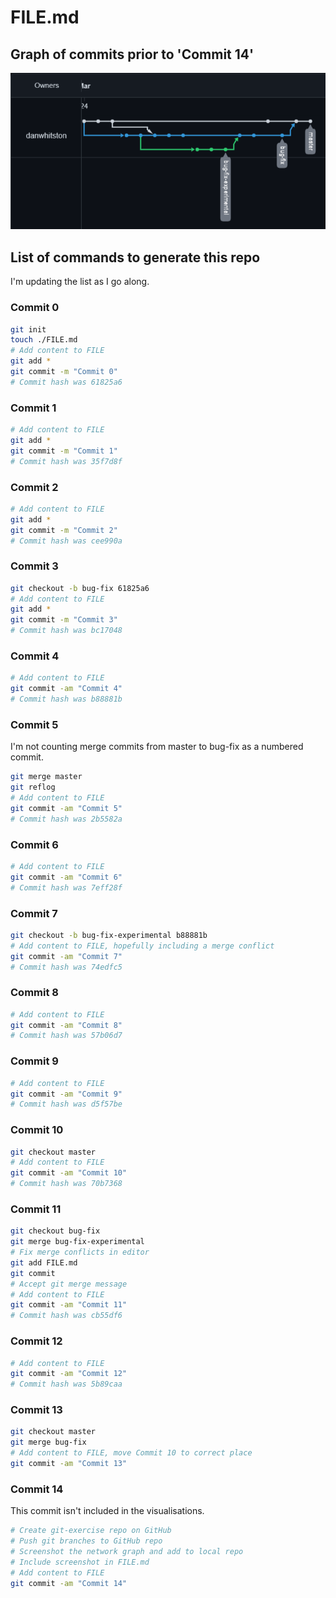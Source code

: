 # FILE.md

## Graph of commits prior to 'Commit 14'

![Commit graph for this repo](./screenshot-github.com-2022.03.24-10_31_27.png)

## List of commands to generate this repo

I'm updating the list as I go along.

### Commit 0

```sh
git init
touch ./FILE.md
# Add content to FILE
git add *
git commit -m "Commit 0"
# Commit hash was 61825a6
```

### Commit 1

```sh
# Add content to FILE
git add *
git commit -m "Commit 1"
# Commit hash was 35f7d8f
```

### Commit 2

```sh
# Add content to FILE
git add *
git commit -m "Commit 2"
# Commit hash was cee990a
```

### Commit 3

```sh
git checkout -b bug-fix 61825a6
# Add content to FILE
git add *
git commit -m "Commit 3"
# Commit hash was bc17048
```

### Commit 4

```sh
# Add content to FILE
git commit -am "Commit 4"
# Commit hash was b88881b
```

### Commit 5

I'm not counting merge commits from master to bug-fix as a numbered commit.

```sh
git merge master
git reflog
# Add content to FILE
git commit -am "Commit 5"
# Commit hash was 2b5582a
```

### Commit 6

```sh
# Add content to FILE
git commit -am "Commit 6"
# Commit hash was 7eff28f
```

### Commit 7

```sh
git checkout -b bug-fix-experimental b88881b
# Add content to FILE, hopefully including a merge conflict
git commit -am "Commit 7"
# Commit hash was 74edfc5
```

### Commit 8

```sh
# Add content to FILE
git commit -am "Commit 8"
# Commit hash was 57b06d7
```

### Commit 9

```sh
# Add content to FILE
git commit -am "Commit 9"
# Commit hash was d5f57be
```

### Commit 10

```sh
git checkout master
# Add content to FILE
git commit -am "Commit 10"
# Commit hash was 70b7368
```

### Commit 11

```sh
git checkout bug-fix
git merge bug-fix-experimental
# Fix merge conflicts in editor
git add FILE.md
git commit
# Accept git merge message
# Add content to FILE
git commit -am "Commit 11"
# Commit hash was cb55df6
```

### Commit 12

```sh
# Add content to FILE
git commit -am "Commit 12"
# Commit hash was 5b89caa
```

### Commit 13

```sh
git checkout master
git merge bug-fix
# Add content to FILE, move Commit 10 to correct place
git commit -am "Commit 13"
```

### Commit 14

This commit isn't included in the visualisations.

```sh
# Create git-exercise repo on GitHub
# Push git branches to GitHub repo
# Screenshot the network graph and add to local repo
# Include screenshot in FILE.md
# Add content to FILE
git commit -am "Commit 14"
```
